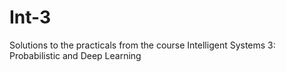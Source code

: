 # Int-3
Solutions to the practicals from the course Intelligent Systems 3: Probabilistic and Deep Learning
